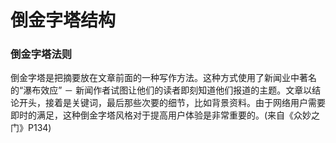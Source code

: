 # 倒金字塔结构

### 倒金字塔法则

倒金字塔是把摘要放在文章前面的一种写作方法。这种方式使用了新闻业中著名的“瀑布效应” － 新闻作者试图让他们的读者即刻知道他们报道的主题。文章以结论开头，接着是关键词，最后那些次要的细节，比如背景资料。由于网络用户需要即时的满足，这种倒金字塔风格对于提高用户体验是非常重要的。(来自《众妙之门》P134)
